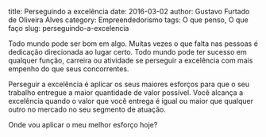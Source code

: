 title: Perseguindo a excelência
date: 2016-03-02
author: Gustavo Furtado de Oliveira Alves
category: Empreendedorismo
tags: O que penso, O que faço
slug: perseguindo-a-excelencia

Todo mundo pode ser bom em algo. Muitas vezes o que falta nas pessoas é
dedicação direcionada ao lugar certo. Todo mundo pode ter sucesso em
qualquer função, carreira ou atividade se perseguir a excelência com
mais empenho do que seus concorrentes.

Perseguir a excelência é aplicar os seus maiores esforços para que o seu
trabalho entregue a maior quantidade de valor possível. Você alcança a
excelência quando o valor que você entrega é igual ou maior que qualquer
outro no mercado no seu segmento de atuação.

Onde vou aplicar o meu melhor esforço hoje?
